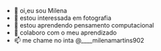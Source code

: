 - 👋 oi,eu sou Milena
- 👀 estou interessada em fotografia 
- 🌱 estou aprendendo pensamento computacional
- 💞️ colaboro com o meu aprendizado 
- 📫 me chame no inta @____milenamartins902

<!---
milenamartins902/milenamartins902 is a ✨ special ✨ repository because its `README.md` (this file) appears on your GitHub profile.
You can click the Preview link to take a look at your changes.
--->
